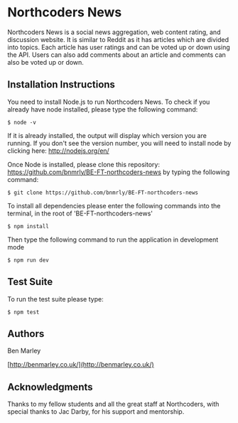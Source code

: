 # Northcoders News

Northcoders News is a social news aggregation, web content rating, and discussion website. It is similar to Reddit as it has articles which are divided into topics. Each article has user ratings and can be voted up or down using the API. Users can also add comments about an article and comments can also be voted up or down.

## Installation Instructions

You need to install Node.js to run Northcoders News. To check if you already have node installed, please type the following command:

`$ node -v`

If it is already installed, the output will display which version you are running. If you don't see the version number, you will need to install node by clicking here: http://nodejs.org/en/

Once Node is installed, please clone this repository: https://github.com/bnmrly/BE-FT-northcoders-news by typing the following command:

`$ git clone https://github.com/bnmrly/BE-FT-northcoders-news`

To install all dependencies please enter the following commands into the terminal, in the root of 'BE-FT-northcoders-news'

`$ npm install`

Then type the following command to run the application in development mode

`$ npm run dev`

## Test Suite

To run the test suite please type:

`$ npm test`

## Authors

Ben Marley

[http://benmarley.co.uk/](http://benmarley.co.uk/)

## Acknowledgments

Thanks to my fellow students and all the great staff at Northcoders, with special thanks to Jac Darby, for his support and mentorship.
